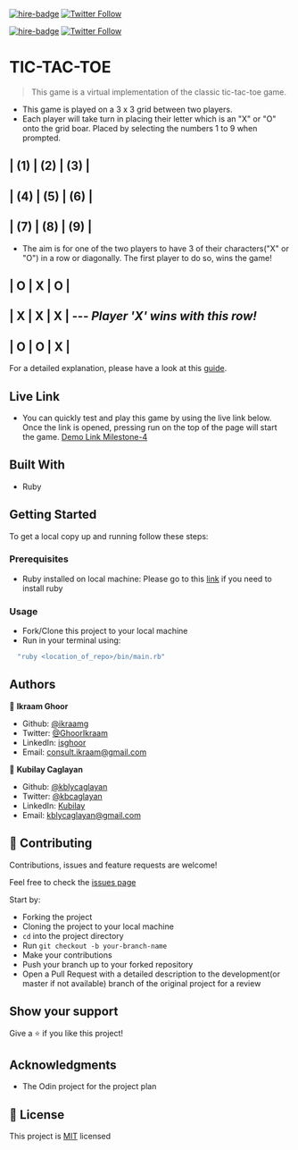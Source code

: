 [![hire-badge](https://img.shields.io/badge/Consult%20/%20Hire%20Ikraam-Click%20to%20Contact-brightgreen)](mailto:consult.ikraam@gmail.com) [![Twitter Follow](https://img.shields.io/twitter/follow/GhoorIkraam?label=Follow%20Ikraam%20on%20Twitter&style=social)](https://twitter.com/GhoorIkraam)

[![hire-badge](https://img.shields.io/badge/Consult%20/%20Hire%20Kubilay-Click%20to%20Contact-brightgreen)](mailto:kblycaglayan@gmail.com) [![Twitter Follow](https://img.shields.io/twitter/follow/kbcaglayan?label=Follow%20Kubilay%20on%20Twitter&style=social)](https://twitter.com/kbcaglayan)

# TIC-TAC-TOE

> This game is a virtual implementation of the classic tic-tac-toe game.

- This game is played on a 3 x 3 grid between two players.
- Each player will take turn in placing their letter which is an "X" or "O" onto the grid boar. Placed by selecting the numbers 1 to 9 when prompted.


| (1) | (2) | (3) |
-------------------
| (4) | (5) | (6) |
-------------------
| (7) | (8) | (9) |
-------------------

- The aim is for one of the two players to have 3 of their characters("X" or "O") in a row or diagonally. The first player to do so, wins the game!


|  O  |  X  |  O  | 
-------------------
|  X  |  X  |  X  |  --- *Player 'X' wins with this row!*
-------------------
|  O  |  O  |  X  |
-------------------

For a detailed explanation, please have a look at this [guide](https://www.wikihow.com/Play-Tic-Tac-Toe).

## Live Link

- You can quickly test and play this game by using the live link below. Once the link is opened, pressing run on the top of the page will start the game. [Demo Link Milestone-4](https://repl.it/@kblycaglayan/TTTmilestone-3)

## Built With

- Ruby

## Getting Started

To get a local copy up and running follow these steps:

### Prerequisites

- Ruby installed on local machine: Please go to this [link](https://www.theodinproject.com/courses/web-development-101/lessons/installing-ruby) if you need to install ruby

### Usage

- Fork/Clone this project to your local machine
- Run  in your terminal using:

``` Ruby
  "ruby <location_of_repo>/bin/main.rb"
```

## Authors

👤 **Ikraam Ghoor**

- Github: [@ikraamg](https://github.com/ikraamg)
- Twitter: [@GhoorIkraam](https://twitter.com/GhoorIkraam)
- LinkedIn: [isghoor](https://linkedin.com/isghoor)
- Email: [consult.ikraam@gmail.com](mailto:consult.ikraam@gmail.com)

👤 **Kubilay Caglayan**

- Github: [@kblycaglayan](https://github.com/kblycaglayan)
- Twitter: [@kbcaglayan](https://twitter.com/kbcaglayan)
- LinkedIn: [Kubilay](https://www.linkedin.com/in/kubilaycaglayan/)
- Email: [kblycaglayan@gmail.com](mailto:kblycaglayan@gmail.com)

## 🤝 Contributing

Contributions, issues and feature requests are welcome!

Feel free to check the [issues page](https://github.com/ikraamg/TIC-TAC-TOE/issues)

Start by:

- Forking the project
- Cloning the project to your local machine
- `cd` into the project directory
- Run `git checkout -b your-branch-name`
- Make your contributions
- Push your branch up to your forked repository
- Open a Pull Request with a detailed description to the development(or master if not available) branch of the original project for a review

## Show your support

Give a ⭐️ if you like this project!

## Acknowledgments

- The Odin project for the project plan

## 📝 License

This project is [MIT](LICENSE.md) licensed

